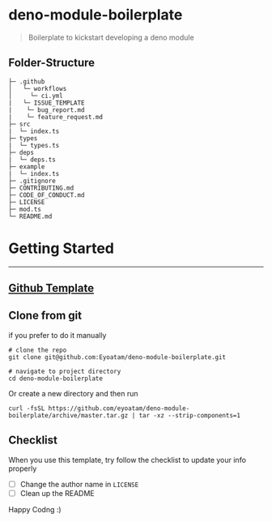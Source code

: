 # deno-module-boilerplate

> Boilerplate to kickstart developing a deno module

## Folder-Structure

```
├─ .github
│   └─ workflows
│     └─ ci.yml
|   └─ ISSUE_TEMPLATE
|    └─ bug_report.md
|    └─ feature_request.md
├─ src
|  └─ index.ts
├─ types
|  └─ types.ts
├─ deps
|  └─ deps.ts
├─ example
|  └─ index.ts
├─ .gitignore
├─ CONTRIBUTING.md
├─ CODE_OF_CONDUCT.md
├─ LICENSE
├─ mod.ts
└─ README.md
```

# Getting Started

<hr/>

## [Github Template](https://github.com/eyoatam/deno-module-boilerplate/generate)

## Clone from git

if you prefer to do it manually

```
# clone the repo
git clone git@github.com:Eyoatam/deno-module-boilerplate.git

# navigate to project directory
cd deno-module-boilerplate
```

Or create a new directory and then run

```
curl -fsSL https://github.com/eyoatam/deno-module-boilerplate/archive/master.tar.gz | tar -xz --strip-components=1
```

## Checklist

When you use this template, try follow the checklist to update your info properly

- [ ] Change the author name in `LICENSE`
- [ ] Clean up the README

Happy Codng :)
